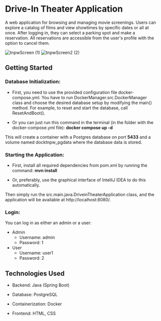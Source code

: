# Drive-In Theater Application

A web application for browsing and managing movie screenings. Users can explore a catalog of films and view showtimes by specific dates or all at once. After logging in, they can select a parking spot and make a reservation. All reservations are accessible from the user's profile with the option to cancel them.

![tnpwScreen (1)](https://github.com/user-attachments/assets/63e2669f-b2c4-472b-884b-320fac0b45d8)
![tnpwScreen2 (2)](https://github.com/user-attachments/assets/f67e9aea-5d1b-4be5-95ec-3693f6e2c867)

## Getting Started

### Database Initialization:
* First, you need to use the provided configuration file docker-compose.yml. You have to run DockerManager.src.DockerManager class and choose the desired database setup by modifying the main() method.
For example, to reset and start the database, call ResetAndBoot().

* Or you can just run this command in the terminal (in the folder with the docker-compose.yml file): **docker compose up -d**

This will create a container with a Postgres database on port **5433** and a volume named docktnpw_pgdata where the database data is stored.

### Starting the Application:
* First, install all required dependencies from pom.xml by running the command: **mvn install**

* Or, preferably, use the graphical interface of IntelliJ IDEA to do this automatically.

Then simply run the src.main.java.DriveinTheaterApplication class, and the application will be available at http://localhost:8080/.

### Login:

You can log in as either an admin or a user:
* Admin
  * Username: admin
  * Password: 1
* User
  * Username: user1
  * Password: 2


## Technologies Used

* Backend: Java (Spring Boot)

* Database: PostgreSQL

* Containerization: Docker

* Frontend: HTML, CSS
